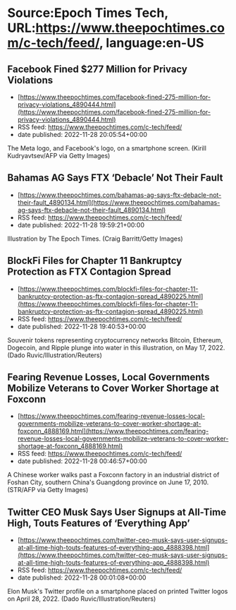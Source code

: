 # Source:Epoch Times Tech, URL:https://www.theepochtimes.com/c-tech/feed/, language:en-US

## Facebook Fined $277 Million for Privacy Violations
 - [https://www.theepochtimes.com/facebook-fined-275-million-for-privacy-violations_4890444.html](https://www.theepochtimes.com/facebook-fined-275-million-for-privacy-violations_4890444.html)
 - RSS feed: https://www.theepochtimes.com/c-tech/feed/
 - date published: 2022-11-28 20:05:54+00:00

The Meta logo, and Facebook's logo, on a smartphone screen. (Kirill Kudryavtsev/AFP via Getty Images)

## Bahamas AG Says FTX ‘Debacle’ Not Their Fault
 - [https://www.theepochtimes.com/bahamas-ag-says-ftx-debacle-not-their-fault_4890134.html](https://www.theepochtimes.com/bahamas-ag-says-ftx-debacle-not-their-fault_4890134.html)
 - RSS feed: https://www.theepochtimes.com/c-tech/feed/
 - date published: 2022-11-28 19:59:21+00:00

Illustration by The Epoch Times. (Craig Barritt/Getty Images)

## BlockFi Files for Chapter 11 Bankruptcy Protection as FTX Contagion Spread
 - [https://www.theepochtimes.com/blockfi-files-for-chapter-11-bankruptcy-protection-as-ftx-contagion-spread_4890225.html](https://www.theepochtimes.com/blockfi-files-for-chapter-11-bankruptcy-protection-as-ftx-contagion-spread_4890225.html)
 - RSS feed: https://www.theepochtimes.com/c-tech/feed/
 - date published: 2022-11-28 19:40:53+00:00

Souvenir tokens representing cryptocurrency networks Bitcoin, Ethereum, Dogecoin, and Ripple plunge into water in this illustration, on May 17, 2022. (Dado Ruvic/Illustration/Reuters)

## Fearing Revenue Losses, Local Governments Mobilize Veterans to Cover Worker Shortage at Foxconn
 - [https://www.theepochtimes.com/fearing-revenue-losses-local-governments-mobilize-veterans-to-cover-worker-shortage-at-foxconn_4888169.html](https://www.theepochtimes.com/fearing-revenue-losses-local-governments-mobilize-veterans-to-cover-worker-shortage-at-foxconn_4888169.html)
 - RSS feed: https://www.theepochtimes.com/c-tech/feed/
 - date published: 2022-11-28 00:46:57+00:00

A Chinese worker walks past a Foxconn factory in an industrial district of Foshan City, southern China's Guangdong province on June 17, 2010. (STR/AFP via Getty Images)

## Twitter CEO Musk Says User Signups at All-Time High, Touts Features of ‘Everything App’
 - [https://www.theepochtimes.com/twitter-ceo-musk-says-user-signups-at-all-time-high-touts-features-of-everything-app_4888398.html](https://www.theepochtimes.com/twitter-ceo-musk-says-user-signups-at-all-time-high-touts-features-of-everything-app_4888398.html)
 - RSS feed: https://www.theepochtimes.com/c-tech/feed/
 - date published: 2022-11-28 00:01:08+00:00

Elon Musk's Twitter profile on a smartphone placed on printed Twitter logos on April 28, 2022. (Dado Ruvic/Illustration/Reuters)

